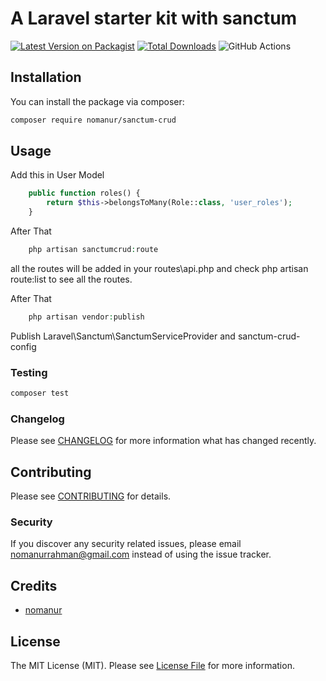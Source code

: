 # A Laravel starter kit with sanctum

[![Latest Version on Packagist](https://img.shields.io/packagist/v/nomanur/sanctum-crud.svg?style=flat-square)](https://packagist.org/packages/nomanur/sanctum-crud)
[![Total Downloads](https://img.shields.io/packagist/dt/nomanur/sanctum-crud.svg?style=flat-square)](https://packagist.org/packages/nomanur/sanctum-crud)
![GitHub Actions](https://github.com/nomanur/sanctum-crud/actions/workflows/main.yml/badge.svg)

## Installation

You can install the package via composer:

```bash
composer require nomanur/sanctum-crud
```

## Usage

Add this in User Model
```php
    public function roles() {
        return $this->belongsToMany(Role::class, 'user_roles');
    }
```

After That
```php
    php artisan sanctumcrud:route
```
all the routes will be added in your routes\api.php and check php artisan route:list to see all the routes.


After That
```php
    php artisan vendor:publish
```
Publish Laravel\Sanctum\SanctumServiceProvider and sanctum-crud-config

### Testing

```bash
composer test
```

### Changelog

Please see [CHANGELOG](CHANGELOG.md) for more information what has changed recently.

## Contributing

Please see [CONTRIBUTING](CONTRIBUTING.md) for details.

### Security

If you discover any security related issues, please email nomanurrahman@gmail.com instead of using the issue tracker.

## Credits

-   [nomanur](https://github.com/nomanur)

## License

The MIT License (MIT). Please see [License File](LICENSE.md) for more information.
